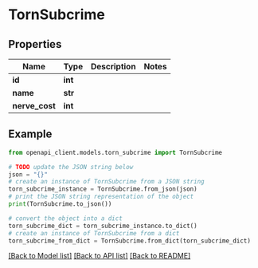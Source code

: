 # TornSubcrime


## Properties

Name | Type | Description | Notes
------------ | ------------- | ------------- | -------------
**id** | **int** |  | 
**name** | **str** |  | 
**nerve_cost** | **int** |  | 

## Example

```python
from openapi_client.models.torn_subcrime import TornSubcrime

# TODO update the JSON string below
json = "{}"
# create an instance of TornSubcrime from a JSON string
torn_subcrime_instance = TornSubcrime.from_json(json)
# print the JSON string representation of the object
print(TornSubcrime.to_json())

# convert the object into a dict
torn_subcrime_dict = torn_subcrime_instance.to_dict()
# create an instance of TornSubcrime from a dict
torn_subcrime_from_dict = TornSubcrime.from_dict(torn_subcrime_dict)
```
[[Back to Model list]](../README.md#documentation-for-models) [[Back to API list]](../README.md#documentation-for-api-endpoints) [[Back to README]](../README.md)


